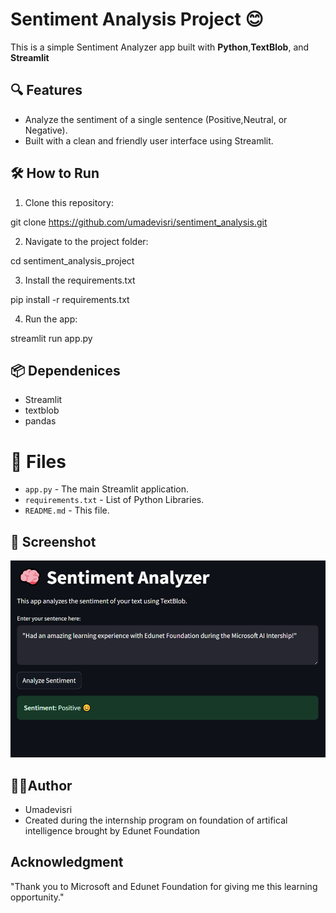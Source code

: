 # Sentiment Analysis Project 😊

This is a simple Sentiment Analyzer app built with **Python**,**TextBlob**, and **Streamlit**

## 🔍 Features

- Analyze the sentiment of a single sentence (Positive,Neutral, or Negative).
- Built with a clean and friendly user interface using Streamlit.

## 🛠️ How to Run
1. Clone this repository:

git clone https://github.com/umadevisri/sentiment_analysis.git

2. Navigate to the project folder:

cd sentiment_analysis_project

3. Install the requirements.txt

pip install -r requirements.txt

4. Run the app:

streamlit run app.py
## 📦 Dependenices

- Streamlit
- textblob
- pandas
# 📁 Files

- `app.py` - The main Streamlit application.
- `requirements.txt` - List of Python Libraries.
- `README.md` - This file.

## 📸 Screenshot
![Screenshot](Screenshot.png)

## 👨‍💻Author
- Umadevisri
- Created during the internship program on foundation of artifical intelligence brought by Edunet Foundation
## Acknowledgment
"Thank you to Microsoft and Edunet Foundation for giving me this learning opportunity."
